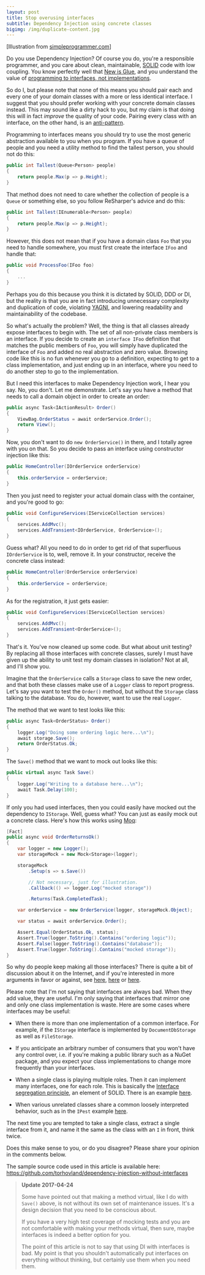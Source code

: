 ```yaml
---
layout: post
title: Stop overusing interfaces
subtitle: Dependency Injection using concrete classes
bigimg: /img/duplicate-content.jpg
---
```


[Illustration from [simpleprogrammer.com](https://simpleprogrammer.com/2012/05/27/types-of-duplication-in-code/)]

Do you use Dependency Injection? Of course you do, you're a responsible programmer, and you care about clean, maintainable, [SOLID](https://en.wikipedia.org/wiki/SOLID_(object-oriented_design)) code with low coupling. You know perfectly well that [New is Glue](http://ardalis.com/new-is-glue), and you understand the value of [programming to interfaces, not implementations](https://softwareengineering.stackexchange.com/questions/232359/understanding-programming-to-an-interface).

So do I, but please note that none of this means you should pair each and every one of your domain classes with a more or less identical interface. I suggest that you should prefer working with your concrete domain classes instead. This may sound like a dirty hack to you, but my claim is that doing this will in fact _improve_ the quality of your code. Pairing every class with an interface, on the other hand, is an [anti-pattern](https://en.wikipedia.org/wiki/Anti-pattern).

Programming to interfaces means you should try to use the most generic abstraction available to you when you program. If you have a queue of people and you need a utility method to find the tallest person, you should not do this:

```c#
public int Tallest(Queue<Person> people)
{
    return people.Max(p => p.Height);
}
```

That method does not need to care whether the collection of people is a `Queue` or something else, so you follow ReSharper's advice and do this:

```c#
public int Tallest(IEnumerable<Person> people)
{
    return people.Max(p => p.Height);
}
```

However, this does not mean that if you have a domain class `Foo` that you need to handle somewhere, you must first create the interface `IFoo` and handle that:

```c#
public void ProcessFoo(IFoo foo)
{
    ...
}
```

Perhaps you do this because you think it is dictated by SOLID, DDD or DI, but the reality is that you are in fact introducing unnecessary complexity and duplication of code, violating [YAGNI](https://en.wikipedia.org/wiki/You_aren%27t_gonna_need_it), and lowering readability and maintainability of the codebase.

So what's actually the problem? Well, the thing is that all classes already expose interfaces to begin with. The set of all non-private class members is an interface. If you decide to create an `interface IFoo` definition that matches the public members of `Foo`, you will simply have duplicated the interface of `Foo` and added no real abstraction and zero value. Browsing code like this is no fun whenever you go to a definition, expecting to get to a class implementation, and just ending up in an interface, where you need to do another step to go to the implementation.

But I need this interfaces to make Dependency Injection work, I hear you say. No, you don't. Let me demonstrate. Let's say you have a method that needs to call a domain object in order to create an order:

```c#
public async Task<IActionResult> Order()
{
    ViewBag.OrderStatus = await orderService.Order();
    return View();
}
```

Now, you don't want to do `new OrderService()` in there, and I totally agree with you on that. So you decide to pass an interface using constructor injection like this:

```c#
public HomeController(IOrderService orderService)
{
    this.orderService = orderService;
}
```

Then you just need to register your actual domain class with the container, and you're good to go:

```c#
public void ConfigureServices(IServiceCollection services)
{
    services.AddMvc();
    services.AddTransient<IOrderService, OrderService>();
}
```

Guess what? All you need to do in order to get rid of that superfluous `IOrderService` is to, well, remove it. In your constructor, receive the concrete class instead:

```c#
public HomeController(OrderService orderService)
{
    this.orderService = orderService;
}
```

As for the registration, it just gets easier:

```c#
public void ConfigureServices(IServiceCollection services)
{
    services.AddMvc();
    services.AddTransient<OrderService>();
}
```

That's it. You've now cleaned up some code. But what about unit testing? By replacing all those interfaces with concrete classes, surely I must have given up the ability to unit test my domain classes in isolation? Not at all, and I'll show you.

Imagine that the `OrderService` calls a `Storage` class to save the new order, and that both these classes make use of a `Logger` class to report progress. Let's say you want to test the `Order()` method, but without the `Storage` class talking to the database. You do, however, want to use the real `Logger`. 

The method that we want to test looks like this:

```c#
public async Task<OrderStatus> Order()
{
    logger.Log("Doing some ordering logic here...\n");
    await storage.Save();
    return OrderStatus.Ok;
}
```

The `Save()` method that we want to mock out looks like this:

```c#
public virtual async Task Save()
{
    logger.Log("Writing to a database here...\n");
    await Task.Delay(100);
}
```

If only you had used interfaces, then you could easily have mocked out the dependency to `IStorage`. Well, guess what? You can just as easily mock out a concrete class. Here's how this works using [Moq](https://github.com/moq/moq4):

```c#
[Fact]
public async void OrderReturnsOk()
{
    var logger = new Logger();
    var storageMock = new Mock<Storage>(logger);

    storageMock
        .Setup(s => s.Save())

        // Not necessary, just for illustration.
        .Callback(() => logger.Log("mocked storage"))

        .Returns(Task.CompletedTask);

    var orderService = new OrderService(logger, storageMock.Object);

    var status = await orderService.Order();

    Assert.Equal(OrderStatus.Ok, status);
    Assert.True(logger.ToString().Contains("ordering logic"));
    Assert.False(logger.ToString().Contains("database"));
    Assert.True(logger.ToString().Contains("mocked storage"));
}
```
 
So why do people keep making all those interfaces? There is quite a bit of discussion about it on the Internet, and if you're interested in more arguments in favor or against, see [here](https://softwareengineering.stackexchange.com/questions/159813/do-i-need-to-use-an-interface-when-only-one-class-will-ever-implement-it), [here](https://softwareengineering.stackexchange.com/questions/150045/what-is-the-point-of-having-every-service-class-have-an-interface) or [here](https://lostechies.com/jamesgregory/2009/05/09/entity-interface-anti-pattern/).

Please note that I'm not saying that interfaces are always bad. When they add value, they are useful. I'm only saying that interfaces that mirror one and only one class implementation is waste. Here are some cases where interfaces may be useful:

* When there is more than one implementation of a common interface. For example, if the `IStorage` interface is implemented by `DocumentDbStorage` as well as `FileStorage`.

* If you anticipate an arbitrary number of consumers that you won't have any control over, i.e. if you're making a public library such as a NuGet package, and you expect your class implementations to change more frequently than your interfaces.  

* When a single class is playing multiple roles. Then it can implement many interfaces, one for each role. This is basically the [Interface segregation principle](https://en.wikipedia.org/wiki/Interface_segregation_principle), an element of SOLID. There is an example [here](http://www.oodesign.com/interface-segregation-principle.html).

* When various unrelated classes share a common loosely interpreted behavior, such as in the `IPest` example [here](http://stackoverflow.com/a/384067/29083).

The next time you are tempted to take a single class, extract a single interface from it, and name it the same as the class with an `I` in front, think twice.

Does this make sense to you, or do you disagree? Please share your opinion in the comments below.

The sample source code used in this article is available here:
<https://github.com/torhovland/dependency-injection-without-interfaces>

> __Update 2017-04-24__
>
> Some have pointed out that making a method virtual, like I do with `Save()` above, is not without its own set of 
> maintenance issues. It's a design decision that you need to be conscious about.
>
> If you have a very high test coverage of mocking tests and you are not comfortable 
> with making your methods virtual, then sure, maybe interfaces is indeed a better option for you.
>
> The point of this article is not to say that using DI with interfaces is bad. My point is that you shouldn't 
> automatically put interfaces on everything without thinking, but certainly use them when you need them. 